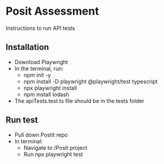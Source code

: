 # Posit Assessment
Instructions to run API tests

## Installation
- Download Playwright
- In the terminal, run:
  - npm init -y
  - npm install -D playwright @playwright/test typescript
  - npx playwright install
  - npm install lodash
- The apiTests.test.ts file should be in the tests folder
 
## Run test
- Pull down Postit repo
- In terminal:
  - Navigate to /Posit project
  - Run npx playwright test
